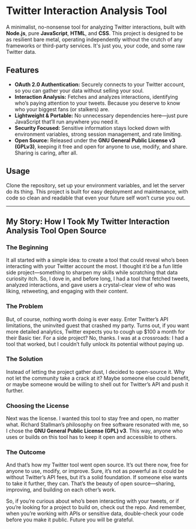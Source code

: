 # **Twitter Interaction Analysis Tool**

A minimalist, no-nonsense tool for analyzing Twitter interactions, built with **Node.js**, pure **JavaScript**, **HTML**, and **CSS**. This project is designed to be as resilient bare metal, operating independently without the crutch of any frameworks or third-party services. It's just you, your code, and some raw Twitter data.

## **Features**
- **OAuth 2.0 Authentication:** Securely connects to your Twitter account, so you can gather your data without selling your soul.
- **Interaction Analysis:** Fetches and analyzes interactions, identifying who’s paying attention to your tweets. Because you deserve to know who your biggest fans (or stalkers) are.
- **Lightweight & Portable:** No unnecessary dependencies here—just pure JavaScript that’ll run anywhere you need it.
- **Security Focused:** Sensitive information stays locked down with environment variables, strong session management, and rate limiting.
- **Open Source:** Released under the **GNU General Public License v3 (GPLv3)**, keeping it free and open for anyone to use, modify, and share. Sharing is caring, after all.

## **Usage**
Clone the repository, set up your environment variables, and let the server do its thing. This project is built for easy deployment and maintenance, with code so clean and readable that even your future self won’t curse you out.

---

## **My Story: How I Took My Twitter Interaction Analysis Tool Open Source**

### **The Beginning**
It all started with a simple idea: to create a tool that could reveal who’s been interacting with your Twitter account the most. I thought it’d be a fun little side project—something to sharpen my skills while scratching that data curiosity itch. So, I dove in, and before long, I had a tool that fetched tweets, analyzed interactions, and gave users a crystal-clear view of who was liking, retweeting, and engaging with their content.

### **The Problem**
But, of course, nothing worth doing is ever easy. Enter Twitter’s API limitations, the uninvited guest that crashed my party. Turns out, if you want more detailed analytics, Twitter expects you to cough up $100 a month for their Basic tier. For a side project? No, thanks. I was at a crossroads: I had a tool that worked, but I couldn’t fully unlock its potential without paying up.

### **The Solution**
Instead of letting the project gather dust, I decided to open-source it. Why not let the community take a crack at it? Maybe someone else could benefit, or maybe someone would be willing to shell out for Twitter’s API and push it further. 

### **Choosing the License**
Next was the license. I wanted this tool to stay free and open, no matter what. Richard Stallman’s philosophy on free software resonated with me, so I chose the **GNU General Public License (GPL) v3**. This way, anyone who uses or builds on this tool has to keep it open and accessible to others.

### **The Outcome**
And that’s how my Twitter tool went open source. It’s out there now, free for anyone to use, modify, or improve. Sure, it’s not as powerful as it could be without Twitter’s API fees, but it’s a solid foundation. If someone else wants to take it further, they can. That’s the beauty of open source—sharing, improving, and building on each other’s work.

So, if you’re curious about who’s been interacting with your tweets, or if you’re looking for a project to build on, check out the repo. And remember, when you’re working with APIs or sensitive data, double-check your code before you make it public. Future you will be grateful.
